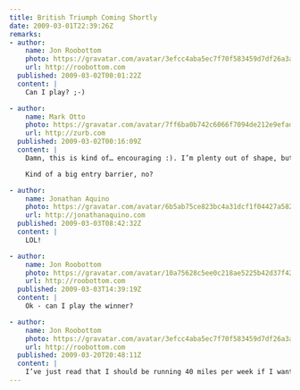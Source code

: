 ```yaml
---
title: British Triumph Coming Shortly
date: 2009-03-01T22:39:26Z
remarks:
- author:
    name: Jon Roobottom
    photo: https://gravatar.com/avatar/3efcc4aba5ec7f70f583459d7df26a3a
    url: http://roobottom.com
  published: 2009-03-02T00:01:22Z
  content: |
    Can I play? ;-)

- author:
    name: Mark Otto
    photo: https://gravatar.com/avatar/7ff6ba0b742c6066f7094de212e9efad
    url: http://zurb.com
  published: 2009-03-02T00:16:09Z
  content: |
    Damn, this is kind of… encouraging :). I’m plenty out of shape, but I am quite competitive :D. I might have to get on board with this Nike+ thing finally. I had the shoes about a year ago, but never took the ~$200 plunge to getting a Nano and Nike+ sensor.

    Kind of a big entry barrier, no?

- author:
    name: Jonathan Aquino
    photo: https://gravatar.com/avatar/6b5ab75ce823bc4a31dcf1f04427a582
    url: http://jonathanaquino.com
  published: 2009-03-03T08:42:32Z
  content: |
    LOL!

- author:
    name: Jon Roobottom
    photo: https://gravatar.com/avatar/10a75628c5ee0c218ae5225b42d37f42
    url: http://roobottom.com
  published: 2009-03-03T14:39:19Z
  content: |
    Ok - can I play the winner?

- author:
    name: Jon Roobottom
    photo: https://gravatar.com/avatar/3efcc4aba5ec7f70f583459d7df26a3a
    url: http://roobottom.com
  published: 2009-03-20T20:48:11Z
  content: |
    I’ve just read that I should be running 40 miles per week if I want to do a sub 20min 5K. Come on Mr. Lloyd, how about a challenge of that nature next month?
---
```


